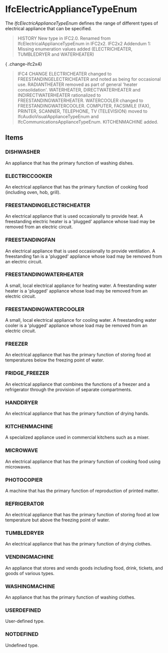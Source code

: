 # IfcElectricApplianceTypeEnum

The _IfcElectricApplianceTypeEnum_ defines the range of different types of electrical appliance that can be specified.<!-- end of definition -->

> HISTORY New type in IFC2.0. Renamed from IfcElectricalApplianceTypeEnum in IFC2x2.
> IFC2x2 Addendum 1: Missing enumeration values added (ELECTRICHEATER, TUMBLEDRYER and WATERHEATER)

{ .change-ifc2x4}
> IFC4 CHANGE ELECTRICHEATER changed to FREESTANDINGELECTRICHEATER and noted as being for occasional use. RADIANTHEATER removed as part of general 'heater consolidation'. WATERHEATER, DIRECTWATERHEATER and INDIRECTWATERHEATER rationalized to FREESTANDINGWATERHEATER. WATERCOOLER changed to FREESTANDINGWATERCOOLER.
> COMPUTER, FACSIMILE (FAX), PRINTER, SCANNER, TELEPHONE, TV (TELEVISION) moved to IfcAudioVisualApplianceTypeEnum and IfcCommunicationsApplianceTypeEnum. KITCHENMACHINE added.

## Items

### DISHWASHER
An appliance that has the primary function of washing dishes.

### ELECTRICCOOKER
An electrical appliance that has the primary function of cooking food (including oven, hob, grill).

### FREESTANDINGELECTRICHEATER
An electrical appliance that is used occasionally to provide heat. A freestanding electric heater is a 'plugged' appliance whose load may be removed from an electric circuit.

### FREESTANDINGFAN
An electrical appliance that is used occasionally to provide ventilation. A freestanding fan is a 'plugged' appliance whose load may be removed from an electric circuit.

### FREESTANDINGWATERHEATER
A small, local electrical appliance for heating water. A freestanding water heater is a 'plugged' appliance whose load may be removed from an electric circuit.

### FREESTANDINGWATERCOOLER
A small, local electrical appliance for cooling water. A freestanding water cooler is a 'plugged' appliance whose load may be removed from an electric circuit.

### FREEZER
An electrical appliance that has the primary function of storing food at temperatures below the freezing point of water.

### FRIDGE_FREEZER
An electrical appliance that combines the functions of a freezer and a refrigerator through the provision of separate compartments.

### HANDDRYER
An electrical appliance that has the primary function of drying hands.

### KITCHENMACHINE
A specialized appliance used in commercial kitchens such as a mixer.

### MICROWAVE
An electrical appliance that has the primary function of cooking food using microwaves.

### PHOTOCOPIER
A machine that has the primary function of reproduction of printed matter.

### REFRIGERATOR
An electrical appliance that has the primary function of storing food at low temperature but above the freezing point of water.

### TUMBLEDRYER
An electrical appliance that has the primary function of drying clothes.

### VENDINGMACHINE
An appliance that stores and vends goods including food, drink, tickets, and goods of various types.

### WASHINGMACHINE
An appliance that has the primary function of washing clothes.

### USERDEFINED
User-defined type.

### NOTDEFINED
Undefined type.

